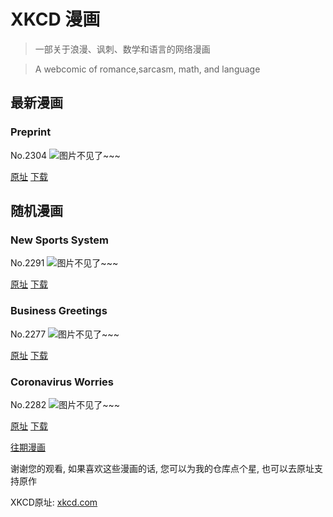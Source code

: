 # XKCD 漫画


> 一部关于浪漫、讽刺、数学和语言的网络漫画

> A webcomic of romance,sarcasm, math, and language


## 最新漫画
### Preprint
No.2304
![图片不见了~~~](https://imgs.xkcd.com/comics/preprint.png)

[原址](https://xkcd.com//2304) [下载](https://imgs.xkcd.com/comics/preprint.png)



## 随机漫画
### New Sports System
No.2291
![图片不见了~~~](https://imgs.xkcd.com/comics/new_sports_system.png)

[原址](https://xkcd.com//2291) [下载](https://imgs.xkcd.com/comics/new_sports_system.png)



### Business Greetings
No.2277
![图片不见了~~~](https://imgs.xkcd.com/comics/business_greetings.png)

[原址](https://xkcd.com//2277) [下载](https://imgs.xkcd.com/comics/business_greetings.png)



### Coronavirus Worries
No.2282
![图片不见了~~~](https://imgs.xkcd.com/comics/coronavirus_worries.png)

[原址](https://xkcd.com//2282) [下载](https://imgs.xkcd.com/comics/coronavirus_worries.png)



[往期漫画](image/)

谢谢您的观看, 如果喜欢这些漫画的话, 
您可以为我的仓库点个星, 也可以去原址支持原作

XKCD原址: [xkcd.com](https://xkcd.com)


